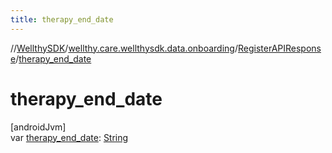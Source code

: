 ```yaml
---
title: therapy_end_date
---
```

//[WellthySDK](../../../index.html)/[wellthy.care.wellthysdk.data.onboarding](../index.html)/[RegisterAPIResponse](index.html)/[therapy_end_date](therapy_end_date.html)



# therapy_end_date



[androidJvm]\
var [therapy_end_date](therapy_end_date.html): [String](https://kotlinlang.org/api/latest/jvm/stdlib/kotlin/-string/index.html)




